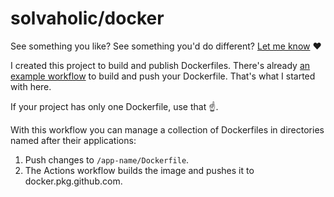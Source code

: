 # solvaholic/docker

See something you like? See something you'd do different? [Let me know](https://github.com/solvaholic/docker/issues/new/choose) :heart:

I created this project to build and publish Dockerfiles. There's already [an example workflow](https://github.com/actions/starter-workflows/blob/223033b681b9924324537ee1cb2f41f383f0ef21/ci/docker-publish.yml) to build and push your Dockerfile. That's what I started with here.

If your project has only one Dockerfile, use that :point_up:.

With this workflow you can manage a collection of Dockerfiles in directories named after their applications:

1. Push changes to `/app-name/Dockerfile`.
2. The Actions workflow builds the image and pushes it to docker.pkg.github.com.
